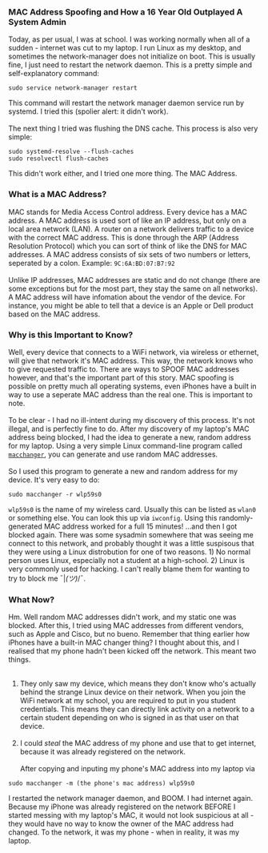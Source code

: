 ### MAC Address Spoofing and How a 16 Year Old Outplayed A System Admin

Today, as per usual, I was at school. I was working normally when all of a sudden - internet was cut to my laptop. I run Linux as my desktop, and sometimes the network-manager does not initialize on boot. This is usually fine, I just need to restart the network daemon. This is a pretty simple and self-explanatory command:
```
sudo service network-manager restart
```
This command will restart the network manager daemon service run by systemd. I tried this (spolier alert: it didn't work). 
<br /><br />
The next thing I tried was flushing the DNS cache. This process is also very simple:
```
sudo systemd-resolve --flush-caches
sudo resolvectl flush-caches
```
This didn't work either, and I tried one more thing. The MAC Address.

### What is a MAC Address?

MAC stands for Media Access Control address. Every device has a MAC address. A MAC address is used sort of like an IP address, but only on a local area network (LAN). A router on a network delivers traffic to a device with the correct MAC address. This is done through the ARP (Address Resolution Protocol) which you can sort of think of like the DNS for MAC addresses. A MAC address consists of six sets of two numbers or letters, seperated by a colon. Example: `9C:6A:BD:07:B7:92`
<br /><br />
Unlike IP addresses, MAC addresses are static and do not change (there are some exceptions but for the most part, they stay the same on all networks). A MAC address will have infomation about the vendor of the device. For instance, you might be able to tell that a device is an Apple or Dell product based on the MAC address.

### Why is this Important to Know?

Well, every device that connects to a WiFi network, via wireless or ethernet, will give that network it's MAC address. This way, the network knows who to give requested traffic to. There are ways to SPOOF MAC addresses however, and that's the important part of this story. MAC spoofing is possible on pretty much all operating systems, even iPhones have a built in way to use a seperate MAC address than the real one. This is important to note.
<br /><br />
To be clear - I had no ill-intent during my discovery of this process. It's not illegal, and is perfectly fine to do. After my discovery of my laptop's MAC address being blocked, I had the idea to generate a new, random address for my laptop. Using a very simple Linux command-line program called [`macchanger`](https://github.com/alobbs/macchanger), you can generate and use random MAC addresses. 
<br /><br />
So I used this program to generate a new and random address for my device. It's very easy to do:
```
sudo macchanger -r wlp59s0
```
`wlp59s0` is the name of my wireless card. Usually this can be listed as `wlan0` or something else. You can look this up via `iwconfig`. Using this randomly-generated MAC address worked for a full 15 minutes! ...and then I got blocked again. There was some sysadmin somewhere that was seeing me connect to this network, and probably thought it was a little suspisous that they were using a Linux distrobution for one of two reasons. 1) No normal person uses Linux, especially not a student at a high-school. 2) Linux is very commonly used for hacking. I can't really blame them for wanting to try to block me ¯|_(ツ)_/¯.

### What Now?

Hm. Well random MAC addresses didn't work, and my static one was blocked. After this, I tried using MAC addresses from different vendors, such as Apple and Cisco, but no bueno. Remember that thing earlier how iPhones have a built-in MAC changer thing? I thought about this, and I realised that my phone hadn't been kicked off the network. This meant two things. 
<br /><br />
1) They only saw my device, which means they don't know who's actually behind the strange Linux device on their network. When you join the WiFi network at my school, you are required to put in you student credentials. This means they can directly link activity on a network to a certain student depending on who is signed in as that user on that device. 
<br /><br />
2) I could *steal* the MAC address of my phone and use that to get internet, because it was already registered on the network. 
<br /><br />
After copying and inputing my phone's MAC address into my laptop via
```
sudo macchanger -m (the phone's mac address) wlp59s0
```
I restarted the network manager daemon, and BOOM. I had internet again. Because my iPhone was already registered on the network BEFORE I started messing with my laptop's MAC, it would not look suspicious at all - they would have no way to know the owner of the MAC address had changed. To the network, it was my phone - when in reality, it was my laptop.
